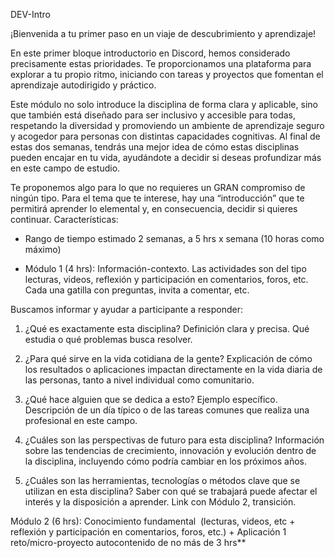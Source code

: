DEV-Intro

¡Bienvenida a tu primer paso en un viaje de descubrimiento y aprendizaje! 

En este primer bloque introductorio en Discord, hemos considerado precisamente estas prioridades. Te proporcionamos una plataforma para explorar a tu propio ritmo, iniciando con tareas y proyectos que fomentan el aprendizaje autodirigido y práctico.

Este módulo no solo introduce la disciplina de forma clara y aplicable, sino que también está diseñado para ser inclusivo y accesible para todas, respetando la diversidad y promoviendo un ambiente de aprendizaje seguro y acogedor para personas con distintas capacidades cognitivas. Al final de estas dos semanas, tendrás una mejor idea de cómo estas disciplinas pueden encajar en tu vida, ayudándote a decidir si deseas profundizar más en este campo de estudio.

Te proponemos algo para lo que no requieres un GRAN compromiso de ningún tipo. Para el tema que te interese, hay una “introducción” que te permitirá aprender lo elemental y, en consecuencia, decidir si quieres continuar. Características:

- Rango de tiempo estimado 2 semanas, a 5 hrs x semana (10 horas como máximo)

- Módulo 1 (4 hrs): Información-contexto. Las actividades son del tipo lecturas, videos, reflexión y participación en comentarios, foros, etc. Cada una gatilla con preguntas, invita a comentar, etc.

Buscamos informar y ayudar a participante a responder:

1. ¿Qué es exactamente esta disciplina? Definición clara y precisa. Qué estudia o qué problemas busca resolver.

2. ¿Para qué sirve en la vida cotidiana de la gente? Explicación de cómo los resultados o aplicaciones impactan directamente en la vida diaria de las personas, tanto a nivel individual como comunitario.

3. ¿Qué hace alguien que se dedica a esto? Ejemplo específico. Descripción de un día típico o de las tareas comunes que realiza una profesional en este campo.

4. ¿Cuáles son las perspectivas de futuro para esta disciplina? Información sobre las tendencias de crecimiento, innovación y evolución dentro de la disciplina, incluyendo cómo podría cambiar en los próximos años.

5. ¿Cuáles son las herramientas, tecnologías o métodos clave que se utilizan en esta disciplina? Saber con qué se trabajará puede afectar el interés y la disposición a aprender. Link con Módulo 2, transición.

Módulo 2 (6 hrs): Conocimiento fundamental  (lecturas, videos, etc + reflexión y participación en comentarios, foros, etc.) + Aplicación 1 reto/micro-proyecto autocontenido de no más de 3 hrs**
